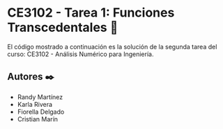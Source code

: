 # CE3102 - Tarea 1: Funciones Transcedentales 🚀

El código mostrado a continuación es la solución de la segunda
tarea del curso: CE3102 - Análisis Numérico para Ingeniería.

## Autores ✒️

- Randy Martínez
- Karla Rivera
- Fiorella Delgado
- Cristian Marín
